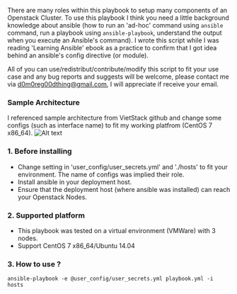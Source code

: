 There are many roles within this playbook to setup many components of an Openstack Cluster. To use this playbook I think you need a little background knowledge about ansible (how to run an 'ad-hoc' command using ```ansible``` command, run a playbook using ```ansible-playbook```, understand the output when you execute an Ansible's command). I wrote this script while I was reading 'Learning Ansible' ebook as a practice to confirm that I got idea behind an ansible's config directive (or module).

All of you can use/redistribut/contribute/modify this script to fit your use case and any bug reports and suggests will be welcome, please contact me via d0m0reg00dthing@gmail.com, I will appreciate if receive your email.

### Sample Architecture
I referenced sample architecture from VietStack github and change some configs (such as interface name) to fit my working platfrom (CentOS 7 x86_64). 
![Alt text](http://i.imgur.com/ge8Adxj.png)

### 1. Before installing
- Change setting in 'user_config/user_secrets.yml' and './hosts' to fit your environment. The name of configs was implied their role.
- Install ansible in your deployment host.
- Ensure that the deployment host (where ansible was installed) can reach your Openstack Nodes.

### 2. Supported platform
- This playbook was tested on a virtual environment (VMWare) with 3 nodes.
- Support CentOS 7 x86_64/Ubuntu 14.04

### 3. How to use ?
```ansible-playbook -e @user_config/user_secrets.yml playbook.yml -i hosts```
